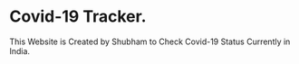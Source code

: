 # Covid-19 Tracker.

This Website is Created by Shubham to Check Covid-19 Status Currently in India. 


